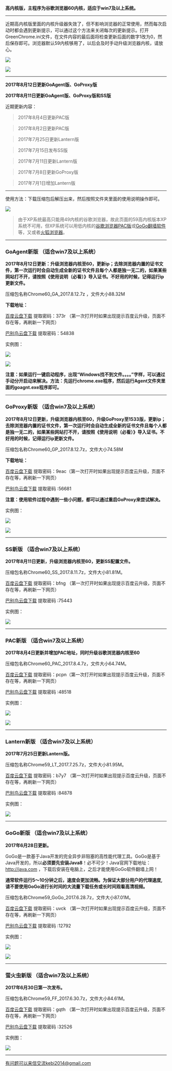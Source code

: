 **高内核版，主程序为谷歌浏览器60内核，适应于win7及以上系统。**

***

近期高内核版里面的内核升级器失效了，但不影响浏览器的正常使用，然而每次启动时都会遇到更新提示，可以通过这个方法来关闭每次的更新提示。打开GreenChrome.ini文件，在文件内容的最后面将检查更新后面的数字1改为0，然后保存即可。浏览器默认59内核够用了，以后会及时手动升级浏览器内核，请放心。

![](https://raw.githubusercontent.com/Alvin9999/pac2/master/内核3.png)

![](https://raw.githubusercontent.com/Alvin9999/pac2/master/内核4.png)


***

**2017年8月12日更新GoAgent版、GoProxy版**

**2017年8月11日更新GoAgent版、GoProxy版和SS版**

近期更新内容：

> 2017年8月4日更新PAC版

> 2017年8月2日更新PAC版

> 2017年7月25日更新Lantern版

> 2017年7月15日发布SS版

> 2017年7月11日更新Lantern版

> 2017年7月8日更新GoProxy版

> 2017年7月1日增加Lantern版

***

使用方法：下载压缩包后解压出来，然后按照文件夹里面的使用说明操作即可。

![](https://raw.githubusercontent.com/Alvin9999/pac2/master/GA4.png)

> 由于XP系统最高只能用49内核的谷歌浏览器，故此页面的59高内核版本XP系统不可用，但XP系统可以用低内核的[谷歌浏览器PAC版](https://github.com/Alvin9999/new-pac/wiki/PAC%E7%89%88)或[GoGo翻墙软件](https://github.com/Alvin9999/new-pac/wiki/GoGo%E7%BF%BB%E5%A2%99%E8%BD%AF%E4%BB%B6)等，又或者[火狐浏览器](https://github.com/Alvin9999/new-pac/wiki/%E7%81%AB%E7%8B%90%E6%B5%8F%E8%A7%88%E5%99%A8%EF%BC%88GoAgent%E3%80%81GoProxy%E5%92%8CLantern%E7%89%88%EF%BC%89)。

***

### GoAgent新版 （适合win7及以上系统）

**2017年8月12日更新：升级浏览器内核至60，更新ip；去除浏览器内置的证书文件，第一次运行时会自动生成全新的证书文件且每个人都是独一无二的，如果某些网站打不开，请按照《使用说明（必看）》导入证书。不好用的时候，记得运行ip更新文件。**

压缩包名称Chrome60_GA_2017.8.12.7z ，文件大小88.32M

**下载地址：**

[百度云盘下载](http://pan.baidu.com/s/1nv9h8ql) 提取密码：373r （第一次打开时如果出现提示百度云升级，页面不存在等，再刷新一下网页）

[巴别鸟云盘下载](https://www.babel.cc/share.do?s=4502615308398477) 提取密码：54838


实例图：

![](https://raw.githubusercontent.com/Alvin9999/pac2/master/GA1.png)

![](https://raw.githubusercontent.com/Alvin9999/pac2/master/GA2.png)

**注意：如果运行一键启动程序，出现“Windows找不到文件。。。。”字样，可以通过手动分开启动来解决。方法：先运行chrome.exe程序，然后运行Agent文件夹里面的goagnt.exe程序即可。**

***

### GoProxy新版 （适合win7及以上系统）

**2017年8月12日更新，升级浏览器内核至60，升级GoProxy至1533版，更新ip；去除浏览器内置的证书文件，第一次运行时会自动生成全新的证书文件且每个人都是独一无二的，如果某些网站打不开，请按照《使用说明（必看）》导入证书。不好用的时候，记得运行ip更新文件。**

压缩包名称Chrome60_GP_2017.8.12.7z，文件大小74.58M

**下载地址：**

[百度云盘下载](http://pan.baidu.com/s/1gePYCYv) 提取密码：9eac（第一次打开时如果出现提示百度云升级，页面不存在等，再刷新一下网页）

[巴别鸟云盘下载](https://www.babel.cc/share.do?s=692495054161985) 提取密码 :56681

**注意：使用软件过程中遇到一些小问题，都可以通过重启GoProxy来尝试解决。**

实例图：

![](https://raw.githubusercontent.com/Alvin9999/pac2/master/GP1.png)

![](https://raw.githubusercontent.com/Alvin9999/pac2/master/GP2.png)


***


### SS新版 （适合win7及以上系统）

**2017年8月11日更新，升级浏览器内核至60，更新SS配置文件。**

压缩包名称Chrome60_SS_2017.8.11.7z，文件大小81.81M。

[百度云盘下载](http://pan.baidu.com/s/1i5nAYkl) 提取密码：bfng （第一次打开时如果出现提示百度云升级，页面不存在等，再刷新一下网页）

[巴别鸟云盘下载](https://www.babel.cc/share.do?s=8624928911620210) 提取密码 :75443

实例图：

![](https://raw.githubusercontent.com/Alvin9999/pac2/master/59ss001.png)

***

### PAC新版 （适合win7及以上系统）

**2017年8月4日更新并增加PAC地址，同时升级谷歌浏览器内核至60**

压缩包名称Chrome60_PAC_2017.8.4.7z，文件大小64.74M。

[百度云盘下载](http://pan.baidu.com/s/1slkCzXb) 提取密码：pcpn（第一次打开时如果出现提示百度云升级，页面不存在等，再刷新一下网页）

[巴别鸟云盘下载](https://www.babel.cc/share.do?s=674211532623013) 提取密码 :48518

实例图：

![](https://raw.githubusercontent.com/Alvin9999/pac2/master/PAC1.png)

![](https://raw.githubusercontent.com/Alvin9999/pac2/master/PAC2.png)


***

### Lantern新版 （适合win7及以上系统）

**2017年7月25日更新Lantern版。**

压缩包名称Chrome59_LT_2017.7.25.7z，文件大小81.95M。

[百度云盘下载](http://pan.baidu.com/s/1pLAymSV) 提取密码：b7y7 （第一次打开时如果出现提示百度云升级，页面不存在等，再刷新一下网页）

[巴别鸟云盘下载](https://www.babel.cc/share.do?s=5370171519747692) 提取密码 :84878

实例图：

![](https://raw.githubusercontent.com/Alvin9999/pac2/master/59LT003.PNG)


***

### GoGo新版 （适合win7及以上系统）

**2017年6月28日更新。**

GoGo是一款基于Java开发的完全异步非阻塞的高性能代理工具。GoGo是基于Java开发的，所以**必须要先安装Java8**！必不可少！Java官网下载地址：http://java.com ，下载后安装在电脑上，之后才能使用GoGo软件翻墙上网！

**通常软件运行5～10分钟之后，速度会更加流畅。为保证大部分用户的代理速度, 请不要使用GoGo进行长时间的大流量下载任务或长时间观看高清视频。**

压缩包名称Chrome59_GoGo_2017.6.28.7z，文件大小87.01M。

[百度云盘下载](http://pan.baidu.com/s/1pL5Deav) 提取密码：uvck （第一次打开时如果出现提示百度云升级，页面不存在等，再刷新一下网页）

[巴别鸟云盘下载](http://www.babel.cc/share.do?s=62658986820945) 提取密码 :12792


实例图：

![](https://raw.githubusercontent.com/Alvin9999/pac2/master/gogo11.png)

![](https://raw.githubusercontent.com/Alvin9999/pac2/master/gogo12.png)


***

### 萤火虫新版 （适合win7及以上系统）

**2017年6月30日第一次发布。**

压缩包名称Chrome59_FF_2017.6.30.7z，文件大小84.61M。

[百度云盘下载](http://pan.baidu.com/s/1bHYLwM) 提取密码：gqth （第一次打开时如果出现提示百度云升级，页面不存在等，再刷新一下网页）

[巴别鸟云盘下载](http://www.babel.cc/share.do?s=3321000490843089) 提取密码 :32526


实例图：

![](https://raw.githubusercontent.com/Alvin9999/pac2/master/59FF1.png)


***


有问题可以来信交流kebi2014@gmail.com